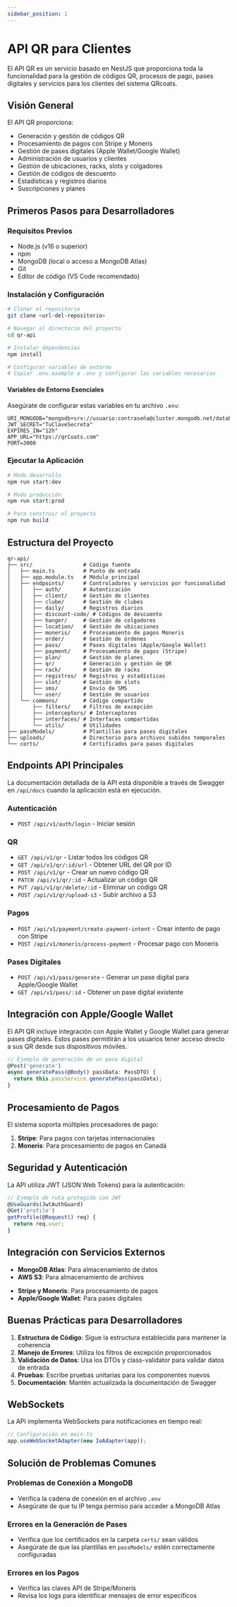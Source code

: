 ```yaml
---
sidebar_position: 1
---
```


# API QR para Clientes

El API QR es un servicio basado en NestJS que proporciona toda la funcionalidad para la gestión de códigos QR, procesos de pago, pases digitales y servicios para los clientes del sistema QRcoats.

## Visión General

El API QR proporciona:

- Generación y gestión de códigos QR
- Procesamiento de pagos con Stripe y Moneris
- Gestión de pases digitales (Apple Wallet/Google Wallet)
- Administración de usuarios y clientes
- Gestión de ubicaciones, racks, slots y colgadores
- Gestión de códigos de descuento
- Estadísticas y registros diarios
- Suscripciones y planes

## Primeros Pasos para Desarrolladores

### Requisitos Previos

- Node.js (v16 o superior)
- npm
- MongoDB (local o acceso a MongoDB Atlas)
- Git
- Editor de código (VS Code recomendado)

### Instalación y Configuración

```bash
# Clonar el repositorio
git clone <url-del-repositorio>

# Navegar al directorio del proyecto
cd qr-api

# Instalar dependencias
npm install

# Configurar variables de entorno
# Copiar .env.example a .env y configurar las variables necesarias
```

#### Variables de Entorno Esenciales

Asegúrate de configurar estas variables en tu archivo `.env`:

```
URI_MONGODB="mongodb+srv://usuario:contraseña@cluster.mongodb.net/database" 
JWT_SECRET="TuClaveSecreta" 
EXPIRES_IN="12h" 
APP_URL="https://qrCoats.com" 
PORT=3000 
```

### Ejecutar la Aplicación

```bash
# Modo desarrollo
npm run start:dev

# Modo producción
npm run start:prod

# Para construir el proyecto
npm run build
```

## Estructura del Proyecto

```
qr-api/
├── src/                # Código fuente
│   ├── main.ts         # Punto de entrada
│   ├── app.module.ts   # Módulo principal
│   ├── endpoints/      # Controladores y servicios por funcionalidad
│   │   ├── auth/       # Autenticación
│   │   ├── client/     # Gestión de clientes
│   │   ├── clube/      # Gestión de clubes
│   │   ├── daily/      # Registros diarios
│   │   ├── discount-code/ # Códigos de descuento
│   │   ├── hanger/     # Gestión de colgadores
│   │   ├── location/   # Gestión de ubicaciones
│   │   ├── moneris/    # Procesamiento de pagos Moneris
│   │   ├── order/      # Gestión de órdenes
│   │   ├── pass/       # Pases digitales (Apple/Google Wallet)
│   │   ├── payment/    # Procesamiento de pagos (Stripe)
│   │   ├── plan/       # Gestión de planes
│   │   ├── qr/         # Generación y gestión de QR
│   │   ├── rack/       # Gestión de racks
│   │   ├── registros/  # Registros y estadísticas
│   │   ├── slot/       # Gestión de slots
│   │   ├── sms/        # Envío de SMS
│   │   └── user/       # Gestión de usuarios
│   └── commons/        # Código compartido
│       ├── filters/    # Filtros de excepción
│       ├── interceptors/ # Interceptores
│       ├── interfaces/ # Interfaces compartidas
│       └── utils/      # Utilidades
├── passModels/         # Plantillas para pases digitales
├── uploads/            # Directorio para archivos subidos temporales
└── certs/              # Certificados para pases digitales
```

## Endpoints API Principales

La documentación detallada de la API está disponible a través de Swagger en `/api/docs` cuando la aplicación está en ejecución.

### Autenticación

- `POST /api/v1/auth/login` - Iniciar sesión
<!-- - `POST /api/v1/auth/register` - Registrar nuevo usuario -->

### QR

- `GET /api/v1/qr` - Listar todos los códigos QR
- `GET /api/v1/qr/:id/url` - Obtener URL del QR por ID
- `POST /api/v1/qr` - Crear un nuevo código QR
- `PATCH /api/v1/qr/:id` - Actualizar un código QR
- `PUT /api/v1/qr/delete/:id` - Eliminar un código QR
- `POST /api/v1/qr/upload-s3` - Subir archivo a S3

### Pagos

- `POST /api/v1/payment/create-payment-intent` - Crear intento de pago con Stripe
- `POST /api/v1/moneris/process-payment` - Procesar pago con Moneris

### Pases Digitales

- `POST /api/v1/pass/generate` - Generar un pase digital para Apple/Google Wallet
- `GET /api/v1/pass/:id` - Obtener un pase digital existente

## Integración con Apple/Google Wallet

El API QR incluye integración con Apple Wallet y Google Wallet para generar pases digitales. Estos pases permitirán a los usuarios tener acceso directo a sus QR desde sus dispositivos móviles.

```typescript
// Ejemplo de generación de un pase digital
@Post('generate')
async generatePass(@Body() passData: PassDTO) {
  return this.passService.generatePass(passData);
}
```

## Procesamiento de Pagos

El sistema soporta múltiples procesadores de pago:

1. **Stripe**: Para pagos con tarjetas internacionales
2. **Moneris**: Para procesamiento de pagos en Canadá

## Seguridad y Autenticación

La API utiliza JWT (JSON Web Tokens) para la autenticación:

```typescript
// Ejemplo de ruta protegida con JWT
@UseGuards(JwtAuthGuard)
@Get('profile')
getProfile(@Request() req) {
  return req.user;
}
```

## Integración con Servicios Externos

- **MongoDB Atlas**: Para almacenamiento de datos
- **AWS S3**: Para almacenamiento de archivos
<!-- - **Firebase**: Para notificaciones -->
- **Stripe y Moneris**: Para procesamiento de pagos
- **Apple/Google Wallet**: Para pases digitales

## Buenas Prácticas para Desarrolladores

1. **Estructura de Código**: Sigue la estructura establecida para mantener la coherencia
2. **Manejo de Errores**: Utiliza los filtros de excepción proporcionados
3. **Validación de Datos**: Usa los DTOs y class-validator para validar datos de entrada
4. **Pruebas**: Escribe pruebas unitarias para los componentes nuevos
5. **Documentación**: Mantén actualizada la documentación de Swagger

## WebSockets

La API implementa WebSockets para notificaciones en tiempo real:

```typescript
// Configuración en main.ts
app.useWebSocketAdapter(new IoAdapter(app));
```

## Solución de Problemas Comunes

### Problemas de Conexión a MongoDB

- Verifica la cadena de conexión en el archivo `.env`
- Asegúrate de que tu IP tenga permiso para acceder a MongoDB Atlas

### Errores en la Generación de Pases

- Verifica que los certificados en la carpeta `certs/` sean válidos
- Asegúrate de que las plantillas en `passModels/` estén correctamente configuradas

### Errores en los Pagos

- Verifica las claves API de Stripe/Moneris
- Revisa los logs para identificar mensajes de error específicos
